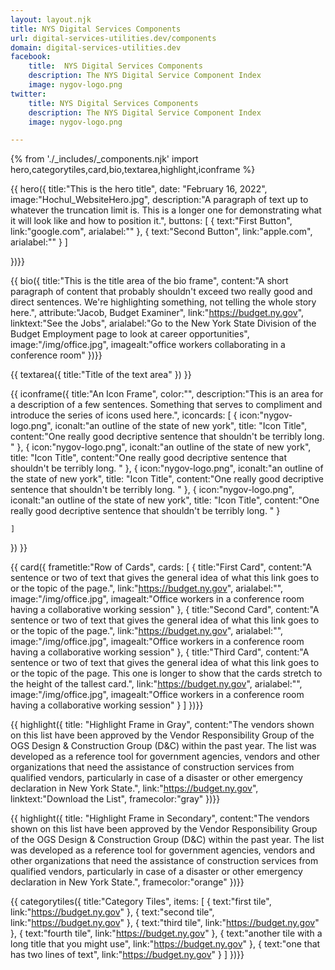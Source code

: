 ```yaml
---
layout: layout.njk
title: NYS Digital Services Components
url: digital-services-utilities.dev/components
domain: digital-services-utilities.dev
facebook:
    title:  NYS Digital Services Components
    description: The NYS Digital Service Component Index
    image: nygov-logo.png
twitter:
    title: NYS Digital Services Components
    description: The NYS Digital Service Component Index
    image: nygov-logo.png

---
```

{% from './_includes/_components.njk' import hero,categorytiles,card,bio,textarea,highlight,iconframe  %}


{{ hero({ 
    title:"This is the hero title",
    date: "February 16, 2022",
    image:"Hochul_WebsiteHero.jpg",
    description:"A paragraph of text up to whatever the truncation limit is. This is a longer one for demonstrating what it will look like and how to position it.", buttons: [
        {
            text:"First Button",
            link:"google.com",
            arialabel:""
        },
        {
            text:"Second Button",
            link:"apple.com",
            arialabel:""
        }
    ]
   

})}}


{{ bio({
    title:"This is the title area of the bio frame",
    content:"A short paragraph of content that probably shouldn't exceed two really good and direct sentences. We're highlighting something, not telling the whole story here.",
    attribute:"Jacob, Budget Examiner",
    link:"https://budget.ny.gov",
    linktext:"See the Jobs",
    arialabel:"Go to the New York State Division of the Budget Employment page to look at career opportunities",
    image:"/img/office.jpg",
    imagealt:"office workers collaborating in a conference room"
})}}

{{ textarea({
    title:"Title of the text area"
})
}}

{{ iconframe({
    title:"An Icon Frame",
    color:"",
    description:"This is an area for a description of a few sentences. Something that serves to compliment and introduce the series of icons used here.",
    iconcards: [
        {
            icon:"nygov-logo.png",
            iconalt:"an outline of the state of new york",
            title: "Icon Title",
            content:"One really good decriptive sentence that shouldn't be terribly long. "
        },
        {
            icon:"nygov-logo.png",
            iconalt:"an outline of the state of new york",
            title: "Icon Title",
            content:"One really good decriptive sentence that shouldn't be terribly long. "
        },
        {
            icon:"nygov-logo.png",
            iconalt:"an outline of the state of new york",
            title: "Icon Title",
            content:"One really good decriptive sentence that shouldn't be terribly long. "
        },
        {
            icon:"nygov-logo.png",
            iconalt:"an outline of the state of new york",
            title: "Icon Title",
            content:"One really good decriptive sentence that shouldn't be terribly long. "
        }

    ]
})
}}

{{ card({ 
    frametitle:"Row of Cards",
    cards: [
        {
           title:"First Card",
           content:"A sentence or two of text that gives the general idea of what this link goes to or the topic of the page.",
           link:"https://budget.ny.gov",
           arialabel:"",
           image:"/img/office.jpg",
           imagealt:"Office workers in a conference room having a collaborative working session"
        },
        {
           title:"Second Card",
           content:"A sentence or two of text that gives the general idea of what this link goes to or the topic of the page.",
           link:"https://budget.ny.gov",
           arialabel:"",
           image:"/img/office.jpg",
           imagealt:"Office workers in a conference room having a collaborative working session"
        },
        {
           title:"Third Card",
           content:"A sentence or two of text that gives the general idea of what this link goes to or the topic of the page. This one is longer to show that the cards stretch to the height of the tallest card.",
           link:"https://budget.ny.gov",
           arialabel:"",
           image:"/img/office.jpg",
           imagealt:"Office workers in a conference room having a collaborative working session"
        }
    ]
})}}

{{  highlight({
    title: "Highlight Frame in Gray",
    content:"The vendors shown on this list have been approved by the Vendor Responsibility Group of the OGS Design & Construction Group (D&C) within the past year. The list was developed as a reference tool for government agencies, vendors and other organizations that need the assistance of construction services from qualified vendors, particularly in case of a disaster or other emergency declaration in New York State.",
    link:"https://budget.ny.gov",
    linktext:"Download the List",
    framecolor:"gray"
})}}

{{  highlight({
    title: "Highlight Frame in Secondary",
    content:"The vendors shown on this list have been approved by the Vendor Responsibility Group of the OGS Design & Construction Group (D&C) within the past year. The list was developed as a reference tool for government agencies, vendors and other organizations that need the assistance of construction services from qualified vendors, particularly in case of a disaster or other emergency declaration in New York State.",
    framecolor:"orange"
})}}



{{ categorytiles({ 
    title:"Category Tiles",
    items: [
        {
            text:"first tile",
            link:"https://budget.ny.gov"
        },
        {
            text:"second tile",
            link:"https://budget.ny.gov"
        },
        {
            text:"third tile",
            link:"https://budget.ny.gov"
        },
        {
            text:"fourth tile",
            link:"https://budget.ny.gov"
        },
        {
            text:"another tile with a long title that you might use",
            link:"https://budget.ny.gov"
        },
        {
            text:"one that has two lines of text",
            link:"https://budget.ny.gov"
        }
    ]
})}}